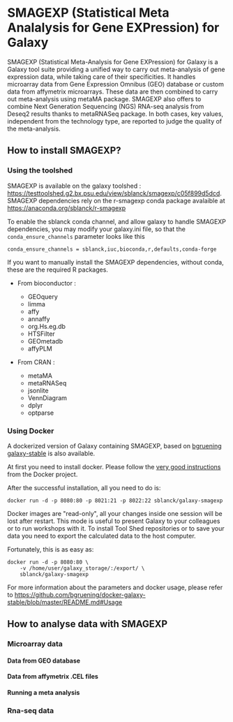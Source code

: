 SMAGEXP (Statistical Meta Analalysis for Gene EXPression) for Galaxy
========

SMAGEXP (Statistical Meta-Analysis for Gene EXPression) for Galaxy is a Galaxy tool suite providing a unified way to carry out meta-analysis of gene expression data, while taking care of their specificities. It handles microarray data from Gene Expression Omnibus (GEO) database or custom data from affymetrix microarrays. These data are then combined to carry out meta-analysis using metaMA package. SMAGEXP also offers to combine Next Generation Sequencing (NGS) RNA-seq analysis from Deseq2 results thanks to metaRNASeq package. In both cases, key values, independent from the technology type, are reported to judge the quality of the meta-analysis. 

How to install SMAGEXP?
------------------------

### Using the toolshed

SMAGEXP is available on the galaxy toolshed : https://testtoolshed.g2.bx.psu.edu/view/sblanck/smagexp/c05f899d5dcd.
SMAGEXP dependencies rely on the r-smagexp conda package avalaible at https://anaconda.org/sblanck/r-smagexp

To enable the sblanck conda channel, and allow galaxy to handle SMAGEXP dependencies, you may modify your galaxy.ini file, so that the `conda_ensure_channels` parameter looks like this
```
conda_ensure_channels = sblanck,iuc,bioconda,r,defaults,conda-forge
```
If you want to manually install the SMAGEXP dependencies, without conda, these are the required R packages.

* From bioconductor : 
	* GEOquery
	* limma
	* affy
	* annaffy
	* org.Hs.eg.db
	* HTSFilter
	* GEOmetadb
	* affyPLM

* From CRAN :  
	* metaMA
	* metaRNASeq
	* jsonlite
	* VennDiagram
	* dplyr
	* optparse

### Using Docker

A dockerized version of Galaxy containing SMAGEXP, based on [bgruening galaxy-stable](https://github.com/bgruening/docker-galaxy-stable) is also available.

At first you need to install docker. Please follow the [very good instructions](https://docs.docker.com/installation/) from the Docker project.

After the successful installation, all you need to do is:

```
docker run -d -p 8080:80 -p 8021:21 -p 8022:22 sblanck/galaxy-smagexp
```
Docker images are "read-only", all your changes inside one session will be lost after restart. This mode is useful to present Galaxy to your colleagues or to run workshops with it. To install Tool Shed repositories or to save your data you need to export the calculated data to the host computer.

Fortunately, this is as easy as:
```
docker run -d -p 8080:80 \
    -v /home/user/galaxy_storage/:/export/ \
    sblanck/galaxy-smagexp
```
For more information about the parameters and docker usage, please refer to https://github.com/bgruening/docker-galaxy-stable/blob/master/README.md#Usage


How to analyse data with SMAGEXP
------------------------

### Microarray data

#### Data from GEO database

#### Data from affymetrix .CEL files

#### Running a meta analysis

### Rna-seq data 


